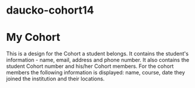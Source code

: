 # daucko-cohort14

# My Cohort

This is a design for the Cohort a student belongs. It contains the student's information - name, email, address and phone number. It also contains the student Cohort number and his/her Cohort members. For the cohort members the following information is displayed: name, course, date they joined the institution and their locations.
